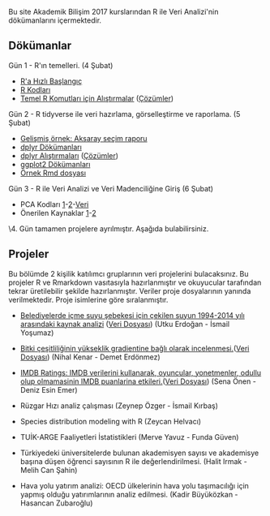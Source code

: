 Bu site Akademik Bilişim 2017 kurslarından R ile Veri Analizi'nin dökümanlarını içermektedir.

## Dökümanlar

Gün 1 - R'ın temelleri. (4 Şubat)

+ [R'a Hızlı Başlangıç](dokumanlar/RHizliGiris.pdf)
+ [R Kodları](https://raw.githubusercontent.com/r338/ab-2017/master/dokumanlar/baslama.R)
+ [Temel R Komutları için Alıştırmalar](dokumanlar/dokuman_temel_alistirma.html) ([Çözümler](dokumanlar/dokuman_temel_alistirma_cozumler.html))

Gün 2 - R tidyverse ile veri hazırlama, görselleştirme ve raporlama. (5 Şubat)

+ [Gelişmiş örnek: Aksaray seçim raporu](dokumanlar/il_bazi_rapor_Aksaray.html)
+ [dplyr Dökümanları](dokumanlar/dokuman_dplyr.html)
+ [dplyr Alıştırmaları](dokumanlar/dokuman_dplyr_alistirma.html) ([Çözümler](dokumanlar/dokuman_dplyr_alistirma_cozumler.html))
+ [ggplot2 Dökümanları](dokumanlar/dokuman_ggplot2.html)
+ [Örnek Rmd dosyası](https://raw.githubusercontent.com/r338/ab-2017/master/dokumanlar/ornek.Rmd)

Gün 3 - R ile Veri Analizi ve Veri Madenciliğine Giriş (6 Şubat)

+ PCA Kodları [1](https://raw.githubusercontent.com/r338/ab-2017/master/dokumanlar/pca.R)-[2](https://raw.githubusercontent.com/r338/ab-2017/master/dokumanlar/2.R)-[Veri](https://archive.ics.uci.edu/ml/machine-learning-databases/housing/)
+ Önerilen Kaynaklar [1](http://www-bcf.usc.edu/~gareth/ISL/)-[2](http://www.ievbras.ru/ecostat/Kiril/R/Biblio/R_eng/R%20dummies.pdf)

\4. Gün tamamen projelere ayrılmıştır. Aşağıda bulabilirsiniz.

## Projeler

Bu bölümde 2 kişilik katılımcı gruplarının veri projelerini bulacaksınız. Bu projeler R ve Rmarkdown vasıtasıyla hazırlanmıştır ve okuyucular tarafından tekrar üretilebilir şekilde hazırlanmıştır. Veriler proje dosyalarının yanında verilmektedir. Proje isimlerine göre sıralanmıştır.

+ [Belediyelerde içme suyu şebekesi için çekilen suyun 1994-2014 yılı arasındaki kaynak analizi](projeler/Sular_07022017.html) ([Veri Dosyası](https://raw.githubusercontent.com/r338/ab-2017/master/projeler/sular.csv)) (Utku Erdoğan - İsmail Yoşumaz)
+ [Bitki çeşitliliğinin yükseklik gradientine bağlı olarak incelenmesi.](projeler/nihaldemet.html)([Veri Dosyası](https://raw.githubusercontent.com/r338/ab-2017/master/projeler/nregresyon.csv)) (Nihal Kenar - Demet Erdönmez)
+ [IMDB Ratings: IMDB verilerini kullanarak, oyuncular, yonetmenler, odullu olup olmamasinin IMDB puanlarina etkileri.](projeler/projesenaesin.html)([Veri Dosyası](https://raw.githubusercontent.com/r338/ab-2017/master/projeler/movies.csv)) (Sena Önen - Deniz Esin Emer)
+ Rüzgar Hızı analiz çalışması (Zeynep Özger - İsmail Kırbaş)
+ Species distribution modeling with R (Zeycan Helvacı)
+ TUİK-ARGE Faaliyetleri İstatistikleri (Merve Yavuz - Funda Güven)
+ Türkiyedeki üniversitelerde bulunan akademisyen sayısı ve akademisye başına düşen öğrenci sayısının R ile değerlendirilmesi. (Halit Irmak - Melih Can Şahin)


+ Hava yolu yatırım analizi: OECD ülkelerinin hava yolu taşımacılığı için yapmış olduğu yatırımlarının analiz edilmesi. (Kadir Büyüközkan - Hasancan Zubaroğlu)
